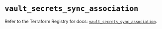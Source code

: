 # `vault_secrets_sync_association`

Refer to the Terraform Registry for docs: [`vault_secrets_sync_association`](https://registry.terraform.io/providers/hashicorp/vault/4.4.0/docs/resources/secrets_sync_association).
